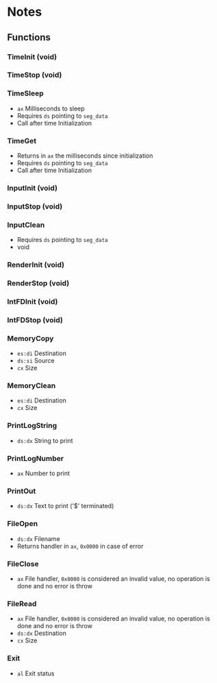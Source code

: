 
Notes
=====

Functions
---------

### TimeInit (void)

### TimeStop (void)

### TimeSleep
- `ax` Milliseconds to sleep
- Requires `ds` pointing to `seg_data`
- Call after time Initialization

### TimeGet
- Returns in `ax` the milliseconds since initialization
- Requires `ds` pointing to `seg_data`
- Call after time Initialization

### InputInit (void)

### InputStop (void)

### InputClean
- Requires `ds` pointing to `seg_data`
- void

### RenderInit (void)

### RenderStop (void)

### IntFDInit (void)

### IntFDStop (void)

### MemoryCopy
- `es:di` Destination
- `ds:si` Source
- `cx`    Size

### MemoryClean
- `es:di` Destination
- `cx`    Size

### PrintLogString
- `ds:dx` String to print

### PrintLogNumber
- `ax` Number to print

### PrintOut
- `ds:dx` Text to print ('$' terminated)

### FileOpen
- `ds:dx` Filename
- Returns handler in `ax`, `0x0000` in case of error

### FileClose
- `ax` File handler, `0x0000` is considered an invalid value, no operation is done and no error is throw

### FileRead
- `ax` File handler, `0x0000` is considered an invalid value, no operation is done and no error is throw
- `ds:dx` Destination
- `cx` Size

### Exit
- `al` Exit status
